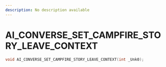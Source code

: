 ```yaml
---
description: No description available 
---
```


# AI_CONVERSE_SET_CAMPFIRE_STORY_LEAVE_CONTEXT

```cpp
void AI_CONVERSE_SET_CAMPFIRE_STORY_LEAVE_CONTEXT(int _Unk0);
```